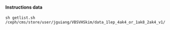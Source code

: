 #### Instructions data
```
sh getlist.sh /ceph/cms/store/user/jguiang/VBSVHSkim/data_1lep_4ak4_or_1ak8_2ak4_v1/
```

